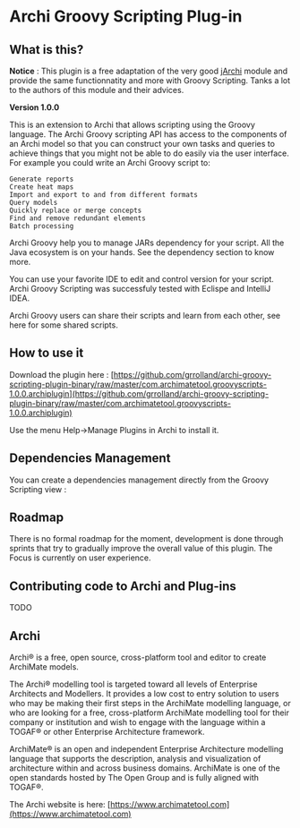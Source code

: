 # Archi Groovy Scripting Plug-in

## What is this?

__Notice__ : This plugin is a free adaptation of the very good [jArchi](https://github.com/archimatetool/archi-scripting-plugin) module and provide the same functionnatity and more with Groovy Scripting. Tanks a lot to the authors of this module and their advices.

__Version 1.0.0__

This is an extension to Archi that allows scripting using the Groovy language. The Archi Groovy scripting API has access to the components of an Archi model so that you can construct your own tasks and queries to achieve things that you might not be able to do easily via the user interface. For example you could write an Archi Groovy script to:

    Generate reports
    Create heat maps
    Import and export to and from different formats
    Query models
    Quickly replace or merge concepts
    Find and remove redundant elements
    Batch processing

Archi Groovy help you to manage JARs dependency for your script. All the Java ecosystem is on your hands. See the dependency section to know more.

You can use your favorite IDE to edit and control version for your script. Archi Groovy Scripting was successfuly tested with Eclispe and IntelliJ IDEA.

Archi Groovy users can share their scripts and learn from each other, see here for some shared scripts.

## How to use it

Download the plugin here : [https://github.com/grrolland/archi-groovy-scripting-plugin-binary/raw/master/com.archimatetool.groovyscripts-1.0.0.archiplugin](https://github.com/grrolland/archi-groovy-scripting-plugin-binary/raw/master/com.archimatetool.groovyscripts-1.0.0.archiplugin)

Use the menu Help->Manage Plugins in Archi to install it.

## Dependencies Management

You can create a dependencies management directly from the Groovy Scripting view : 

## Roadmap
There is no formal roadmap for the moment, development is done through sprints that try to gradually improve the overall value of this plugin. The Focus is currently on user experience.

## Contributing code to Archi and Plug-ins
TODO
## Archi
Archi® is a free, open source, cross-platform tool and editor to create ArchiMate models.

The Archi® modelling tool is targeted toward all levels of Enterprise Architects and Modellers. It provides a low cost to entry solution to users who may be making their first steps in the ArchiMate modelling language, or who are looking for a free, cross-platform ArchiMate modelling tool for their company or institution and wish to engage with the language within a TOGAF® or other Enterprise Architecture framework.

ArchiMate® is an open and independent Enterprise Architecture modelling language that supports the description, analysis and visualization of architecture within and across business domains. ArchiMate is one of the open standards hosted by The Open Group and is fully aligned with TOGAF®.

The Archi website is here: [https://www.archimatetool.com](https://www.archimatetool.com)
